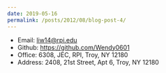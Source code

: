 ```yaml
---  
date: 2019-05-16 
permalink: /posts/2012/08/blog-post-4/
--- 
```

* Email: liw14@rpi.edu
* Github: https://github.com/Wendy0601
* Office: 6308, JEC, RPI, Troy, NY 12180
* Address: 2408, 21st Street, Apt 6, Troy, NY 12180
 
